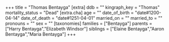 +++
title = "Thomas Bentayga"
[extra]
ddb = ""
kingraph_key = "Thomas"
mortality_status = "Dead"
[extra.cha]
age = ""
date_of_birth = "date#1200-04-14"
date_of_death = "date#1251-04-01"
married_on = ""
married_to = ""
pronouns = ""
sex = ""
[taxonomies]
families = ["Bentayga"]
parents = ["Harry Bentayga","Elizabeth Windsor"]
siblings = ["Elaine Bentayga","Aaron Bentayga","Maria Bentayga"]
+++

